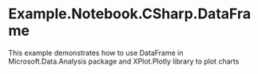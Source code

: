 # Example.Notebook.CSharp.DataFrame
This example demonstrates how to use DataFrame in Microsoft.Data.Analysis package and XPlot.Plotly library to plot charts
